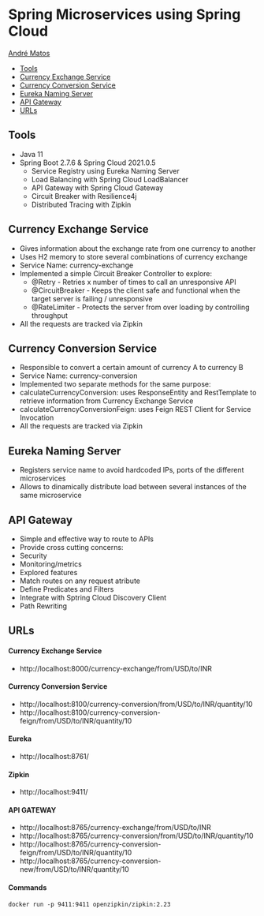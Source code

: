 # Spring Microservices using Spring Cloud

[André Matos](https://www.linkedin.com/in/andre-matos98/)

- [Tools](#tools)
- [Currency Exchange Service](#ces)
- [Currency Conversion Service](#ccs)
- [Eureka Naming Server](#nms)
- [API Gateway](#api)
- [URLs](#url)

## Tools <a name="tools"></a>
* Java 11
* Spring Boot 2.7.6 & Spring Cloud 2021.0.5
  * Service Registry using Eureka Naming Server
  * Load Balancing with Spring Cloud LoadBalancer
  * API Gateway with Spring Cloud Gateway
  * Circuit Breaker with Resilience4j
  * Distributed Tracing with Zipkin

## Currency Exchange Service <a name="ces"></a>
* Gives information about the exchange rate from one currency to another
* Uses H2 memory to store several combinations of currency exchange
* Service Name: currency-exchange
* Implemented a simple Circuit Breaker Controller to explore:
  * @Retry - Retries x number of times to call an unresponsive API
  * @CircuitBreaker - Keeps the client safe and functional when the target server is failing / unresponsive
  * @RateLimiter - Protects the server from over loading by controlling throughput 
* All the requests are tracked via Zipkin 

## Currency Conversion Service <a name="ccs"></a>
* Responsible to convert a certain amount of currency A to currency B 
* Service Name: currency-conversion
* Implemented two separate methods for the same purpose:
 * calculateCurrencyConversion: uses ResponseEntity and RestTemplate to retrieve information from Currency Exchange Service
 * calculateCurrencyConversionFeign: uses Feign REST Client for Service Invocation
* All the requests are tracked via Zipkin 

## Eureka Naming Server <a name="nms"></a>
* Registers service name to avoid hardcoded IPs, ports of the different microservices
* Allows to dinamically distribute load between several instances of the same microservice

## API Gateway <a name="api"></a>
* Simple and effective way to route to APIs
* Provide cross cutting concerns:
 * Security
 * Monitoring/metrics
* Explored features
 * Match routes on any request atribute
 * Define Predicates and Filters
 * Integrate with Sptring Cloud Discovery Client
 * Path Rewriting   

## URLs <a name="url"></a>
#### Currency Exchange Service
- http://localhost:8000/currency-exchange/from/USD/to/INR

#### Currency Conversion Service
- http://localhost:8100/currency-conversion/from/USD/to/INR/quantity/10
- http://localhost:8100/currency-conversion-feign/from/USD/to/INR/quantity/10

#### Eureka
- http://localhost:8761/

#### Zipkin
- http://localhost:9411/

#### API GATEWAY
- http://localhost:8765/currency-exchange/from/USD/to/INR
- http://localhost:8765/currency-conversion/from/USD/to/INR/quantity/10
- http://localhost:8765/currency-conversion-feign/from/USD/to/INR/quantity/10
- http://localhost:8765/currency-conversion-new/from/USD/to/INR/quantity/10

#### Commands
```
docker run -p 9411:9411 openzipkin/zipkin:2.23
```
